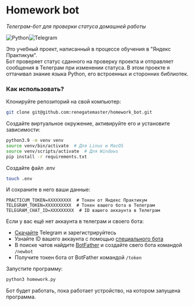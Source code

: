 # Homework bot
_Телеграм-бот для проверки статуса домашней работы_  

![Python](https://img.shields.io/badge/python-3670A0?style=for-the-badge&logo=python&logoColor=ffdd54)![Telegram](https://img.shields.io/badge/Telegram-2CA5E0?style=for-the-badge&logo=telegram&logoColor=white) <br>

Это учебный проект, написанный в процессе обучения в "Яндекс Практикум".  
Бот проверяет статус сданного на проверку проекта и отправляет сообщения в Телеграм при изменении статуса.
В этом проекте я оттачивал знание языка Python, его встроенных и сторонних библиотек.

### Как использовать?

Клонируйте репозиторий на свой компьютер:
```bash
git clone git@github.com:renegatemaster/homework_bot.git
```

Создайте виртуальное окружение, активируйте его и установите зависимости:
```bash
python3.9 -m venv venv
source venv/bin/activate  # Для Linux и MacOS
source venv/scripts/activate  # Для Windows
pip install -r requirements.txt
```

Создайте файл .env
```bash
touch .env
```
И сохраните в него ваши данные:
```.env
PRACTICUM_TOKEN=XXXXXXXXX  # Токен от Яндекс Практикум
TELEGRAM_TOKEN=XXXXXXXXXX  # Токен вашего бота в Телеграм
TELEGRAM_CHAT_ID=XXXXXXXXX  # ID вашего аккаунта в Телеграм
```

Если у вас ещё нет аккаунта в телеграм и своего бота:
 - [Скачайте](https://desktop.telegram.org/) Telegram и зарегистрируйтесь
 - Узнайте ID вашего аккаунта с помощью [специального бота](https://t.me/userinfobot)
 - В поиске чатов найдите [BotFather](https://t.me/BotFather) и создайте свего бота командой `/newbot`
 - Получите токен бота от BotFather командой `/token`

Запустите программу:
```bash
python3 homework.py
```

Бот будет работать, пока работает устройство, на котором запущена программа.
